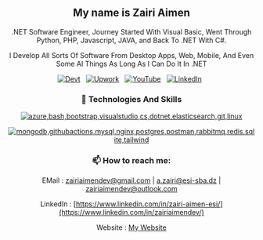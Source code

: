 <div align="center">

## My name is Zairi Aimen

.NET Software Engineer, Journey Started With Visual Basic, Went Through Python, PHP, Javascript, JAVA, and Back To .NET With C#.

I Develop All Sorts Of Software From Desktop Apps, Web, Mobile, And Even Some AI Things As Long As I Can Do It In .NET

[![Devt](https://img.shields.io/badge/dev.to-0A0A0A?style=for-the-badge&logo=dev.to&logoColor=white)](https://dev.to/zairiaimendev)  &nbsp;
[![Upwork](https://img.shields.io/badge/UpWork-6FDA44?style=for-the-badge&logo=Upwork&logoColor=white)](https://www.upwork.com/freelancers/zairiaimen)  &nbsp;
[![YouTube](https://img.shields.io/badge/YouTube-%23FF0000.svg?style=for-the-badge&logo=YouTube&logoColor=white)](https://youtube.com/@zairiaimen)  &nbsp;
[![LinkedIn](https://img.shields.io/badge/linkedin-%230077B5.svg?style=for-the-badge&logo=linkedin&logoColor=white)](https://www.linkedin.com/in/zairiaimendev/)  &nbsp;

  
###  🔭 Technologies And Skills

[![azure,bash,bootstrap,visualstudio,cs,dotnet.elasticsearch,git,linux](https://skillicons.dev/icons?i=azure,bash,bootstrap,visualstudio,cs,dotnet,elasticsearch,git,linux,wasm)](https://skillicons.dev)

[![mongodb,githubactions,mysql,nginx,postgres,postman,rabbitmq,redis,sqlite,tailwind](https://skillicons.dev/icons?i=mongodb,mysql,githubactions,nginx,postgres,postman,rabbitmq,redis,sqlite,tailwind)](https://skillicons.dev)

### 📫 How to reach me:

EMail : zairiaimendev@gmail.com | a.zairi@esi-sba.dz | zairiaimendev@outlook.com

LinkedIn : [https://www.linkedin.com/in/zairi-aimen-esi/](https://www.linkedin.com/in/zairiaimendev/)

Website : [My Website](https://zairiaimen.com)

</div>
